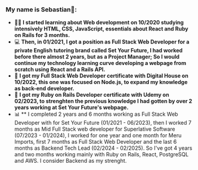 ### My name is Sebastian👋:

- 👨‍💻 **I started learning about Web development on 10/2020 studying intensively HTML, CSS, JavaScript, essentials about React and Ruby on Rails for 3 months.**
- 💻 **Then, in 01/2021, I got a position as Full Stack Web Developer for a private English tutoring brand called Set Your Future, I had worked before there almost 2 years, but as a Project Manager; So I would continue my technology learning curve developing a webpage from scratch using React and a Rails API.**
- 🏁 **I got my Full Stack Web Developer certificate with Digital House on 10/2022, this one was focused on Node.js, to expand my knowledge as back-end developer.**
- 🏁 **I got my Ruby on Rails Developer certificate with Udemy on 02/2023, to strenghten the previous knowledge I had gotten by over 2 years working at Set Your Future's webpage.**
- :bar_chart: ** I completed 2 years and 6 months working as Full Stack Web Developer with for Set Your Future (01/2021 - 06/2023), then I worked 7 months as Mid Full Stack web developer for Superlative Software (07/2023 - 01/2024), I worked for one year and one month for Meru Imports, first 7 months as Full Stack Web Developer and the last 6 months as Backend Tech Lead (02/2024 - 02/2025). So I've got 4 years and two months working mainly with Ruby on Rails, React, PostgreSQL and AWS. I consider Backend as my strenght.
